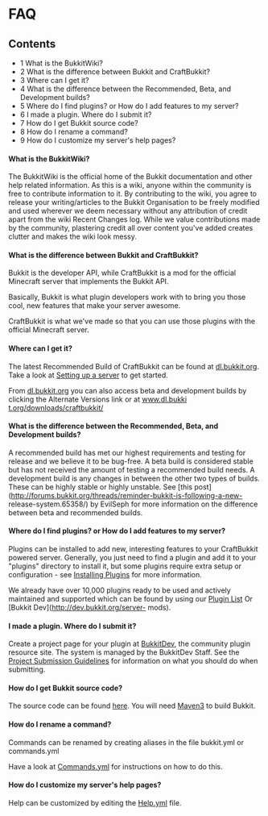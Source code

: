 #  FAQ

## Contents

  * 1 What is the BukkitWiki?
  * 2 What is the difference between Bukkit and CraftBukkit?
  * 3 Where can I get it?
  * 4 What is the difference between the Recommended, Beta, and Development builds?
  * 5 Where do I find plugins? or How do I add features to my server?
  * 6 I made a plugin. Where do I submit it?
  * 7 How do I get Bukkit source code?
  * 8 How do I rename a command?
  * 9 How do I customize my server's help pages?

#### What is the BukkitWiki?

The BukkitWiki is the official home of the Bukkit documentation and other help
related information. As this is a wiki, anyone within the community is free to
contribute information to it. By contributing to the wiki, you agree to
release your writing/articles to the Bukkit Organisation to be freely modified
and used wherever we deem necessary without any attribution of credit apart
from the wiki Recent Changes log. While we value contributions made by the
community, plastering credit all over content you've added creates clutter and
makes the wiki look messy.

#### What is the difference between Bukkit and CraftBukkit?

Bukkit is the developer API, while CraftBukkit is a mod for the official
Minecraft server that implements the Bukkit API.

Basically, Bukkit is what plugin developers work with to bring you those cool,
new features that make your server awesome.

CraftBukkit is what we've made so that you can use those plugins with the
official Minecraft server.

#### Where can I get it?

The latest Recommended Build of CraftBukkit can be found at
[dl.bukkit.org](http://dl.bukkit.org). Take a look at [Setting up a
server](/Setting_up_a_server) to get started.

From [dl.bukkit.org](http://dl.bukkit.org) you can also access beta and
development builds by clicking the Alternate Versions link or at [www.dl.bukki
t.org/downloads/craftbukkit/](http://dl.bukkit.org/downloads/craftbukkit/)

#### What is the difference between the Recommended, Beta, and Development builds?

A recommended build has met our highest requirements and testing for release
and we believe it to be bug-free. A beta build is considered stable but has
not received the amount of testing a recommended build needs. A development
build is any changes in between the other two types of builds. These can be
highly stable or highly unstable. See [this
post](http://forums.bukkit.org/threads/reminder-bukkit-is-following-a-new-
release-system.65358/) by EvilSeph for more information on the difference
between beta and recommended builds.

#### Where do I find plugins? or How do I add features to my server?

Plugins can be installed to add new, interesting features to your CraftBukkit
powered server. Generally, you just need to find a plugin and add it to your
"plugins" directory to install it, but some plugins require extra setup or
configuration - see [Installing Plugins](/Installing_Plugins) for more
information.

We already have over 10,000 plugins ready to be used and actively maintained
and supported which can be found by using our [Plugin
List](http://plugins.bukkit.org) Or [Bukkit Dev](http://dev.bukkit.org/server-
mods).

#### I made a plugin. Where do I submit it?

Create a project page for your plugin at [BukkitDev](http://dev.bukkit.org/),
the community plugin resource site. The system is managed by the BukkitDev
Staff. See the [Project Submission
Guidelines](/BukkitDev:Project_Submission_Guidelines) for information on what
you should do when submitting.

#### How do I get Bukkit source code?

The source code can be found [here](https://github.com/Bukkit/). You will need
[Maven3](http://maven.apache.org/) to build Bukkit.

#### How do I rename a command?

Commands can be renamed by creating aliases in the file bukkit.yml or
commands.yml

Have a look at [Commands.yml](/Commands.yml) for instructions on how to do
this.

#### How do I customize my server's help pages?

Help can be customized by editing the [Help.yml](/Help.yml) file.
